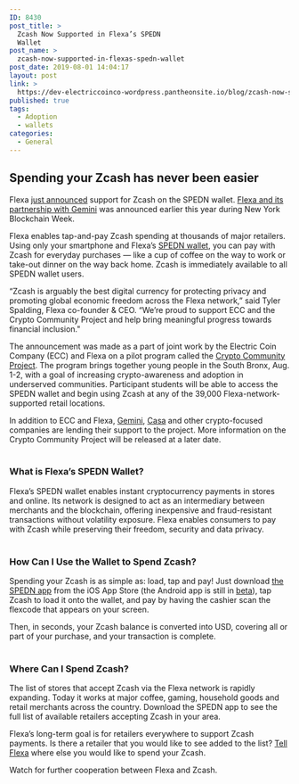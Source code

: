 ```yaml
---
ID: 8430
post_title: >
  Zcash Now Supported in Flexa’s SPEDN
  Wallet
post_name: >
  zcash-now-supported-in-flexas-spedn-wallet
post_date: 2019-08-01 14:04:17
layout: post
link: >
  https://dev-electriccoinco-wordpress.pantheonsite.io/blog/zcash-now-supported-in-flexas-spedn-wallet/
published: true
tags:
  - Adoption
  - wallets
categories:
  - General
---
```

<!-- wp:heading -->
<h2>Spending your Zcash has never been easier</h2>
<!-- /wp:heading -->

<!-- wp:paragraph -->
<p>Flexa <a href="https://medium.com/flexa/zcash-is-live-on-flexa-9398c9c49a60" target="_blank" rel="noreferrer noopener" aria-label=" (opens in a new tab)">just announced</a> support for Zcash on the SPEDN wallet. <a href="https://www.theblockcrypto.com/tiny/gemini-and-flexa-team-up-to-deliver-cryptocurrency-payments/" target="_blank" rel="noreferrer noopener" aria-label=" (opens in a new tab)">Flexa and its partnership with Gemini</a> was announced earlier this year during New York Blockchain Week.</p>
<!-- /wp:paragraph -->

<!-- wp:paragraph -->
<p>Flexa enables tap-and-pay Zcash spending at thousands of major retailers. Using only your smartphone and Flexa’s <a href="https://apps.apple.com/us/app/spedn-by-flexa/id1456135087?ls=1">SPEDN wallet</a>, you can pay with Zcash for everyday purchases <em>—</em> like a cup of coffee on the way to work or take-out dinner on the way back home. Zcash is immediately available to all SPEDN wallet users.</p>
<!-- /wp:paragraph -->

<!-- wp:paragraph -->
<p>“Zcash is arguably the best digital currency for protecting privacy and promoting global economic freedom across the Flexa network,” said Tyler Spalding, Flexa co-founder &amp; CEO. “We’re proud to support ECC and the Crypto Community Project and help bring meaningful progress towards financial inclusion."</p>
<!-- /wp:paragraph -->

<!-- wp:paragraph -->
<p>The announcement was made as a part of joint work by the Electric Coin Company (ECC) and Flexa on a pilot program called the <a href="http://cryptocommunityproject.com/" target="_blank" rel="noreferrer noopener" aria-label=" (opens in a new tab)">Crypto Community Project</a>. The program brings together young people in the South Bronx, Aug. 1-2, with a goal of increasing crypto-awareness and adoption in underserved communities. Participant students will be able to access the SPEDN wallet and begin using Zcash at any of the 39,000 Flexa-network-supported retail locations.&nbsp;</p>
<!-- /wp:paragraph -->

<!-- wp:paragraph -->
<p>In addition to ECC and Flexa, <a rel="noreferrer noopener" aria-label=" (opens in a new tab)" href="https://gemini.com/" target="_blank">Gemini</a>, <a rel="noreferrer noopener" aria-label=" (opens in a new tab)" href="https://keys.casa/" target="_blank">Casa</a> and other crypto-focused companies are lending their support to the project. More information on the Crypto Community Project will be released at a later date.<br><br></p>
<!-- /wp:paragraph -->

<!-- wp:heading {"level":3} -->
<h3>What is Flexa’s SPEDN Wallet?</h3>
<!-- /wp:heading -->

<!-- wp:paragraph -->
<p>Flexa’s SPEDN wallet enables instant cryptocurrency payments in stores and online. Its network is designed to act as an intermediary between merchants and the blockchain, offering inexpensive and fraud-resistant transactions without volatility exposure. Flexa enables consumers to pay with Zcash while preserving their freedom, security and data privacy. <br><br></p>
<!-- /wp:paragraph -->

<!-- wp:heading {"level":3} -->
<h3>How Can I Use the Wallet to Spend Zcash?</h3>
<!-- /wp:heading -->

<!-- wp:paragraph -->
<p>Spending your Zcash is as simple as: load, tap and pay! Just download <a href="https://spedn.io/" target="_blank" rel="noreferrer noopener" aria-label=" (opens in a new tab)">the SPEDN app</a> from the iOS App Store (the Android app is still in <a href="https://flexahq.typeform.com/to/QjQL6X" target="_blank" rel="noreferrer noopener" aria-label=" (opens in a new tab)">beta</a>), tap Zcash to load it onto the wallet, and pay by having the cashier scan the flexcode that appears on your screen.</p>
<!-- /wp:paragraph -->

<!-- wp:paragraph -->
<p>Then, in seconds, your Zcash balance is converted into USD, covering all or part of your purchase, and your transaction is complete.<br><br></p>
<!-- /wp:paragraph -->

<!-- wp:heading {"level":3} -->
<h3>Where Can I Spend Zcash?</h3>
<!-- /wp:heading -->

<!-- wp:paragraph -->
<p>The list of stores that accept Zcash via the Flexa network is rapidly expanding. Today it works at major coffee, gaming, household goods and retail merchants across the country. Download the SPEDN app to see the full list of available retailers accepting Zcash in your area.</p>
<!-- /wp:paragraph -->

<!-- wp:paragraph -->
<p>Flexa’s long-term goal is for retailers everywhere to support Zcash payments. Is there a retailer that you would like to see added to the list? <a href="https://twitter.com/flexahq?lang=en" target="_blank" rel="noreferrer noopener" aria-label=" (opens in a new tab)">Tell Flexa</a> where else you would like to spend your Zcash.&nbsp;</p>
<!-- /wp:paragraph -->

<!-- wp:paragraph -->
<p>Watch for further cooperation between Flexa and Zcash.</p>
<!-- /wp:paragraph -->